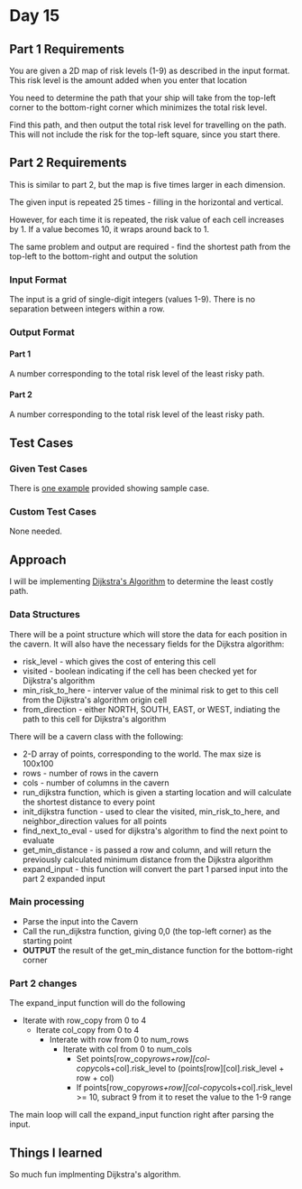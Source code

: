# Day 15 #

## Part 1 Requirements ##

You are given a 2D map of risk levels (1-9) as described in the input format. This risk level is the amount added when you enter that location

You need to determine the path that your ship will take from the top-left corner to the bottom-right corner which minimizes the total risk level.

Find this path, and then output the total risk level for travelling on the path. This will not include the risk for the top-left square, since you start there.

## Part 2 Requirements ##

This is similar to part 2, but the map is five times larger in each dimension.

The given input is repeated 25 times - filling in the horizontal and vertical.

However, for each time it is repeated, the risk value of each cell increases by 1. If a value becomes 10, it wraps around back to 1.

The same problem and output are required - find the shortest path from the top-left to the bottom-right and output the solution

### Input Format ###

The input is a grid of single-digit integers (values 1-9). There is no separation between integers within a row.

### Output Format ###

#### Part 1 ####

A number corresponding to the total risk level of the least risky path.

#### Part 2 ####

A number corresponding to the total risk level of the least risky path.

## Test Cases ##

### Given Test Cases ###

There is [one example](../data/test_cases/day15_test1.txt) provided showing sample case.

### Custom Test Cases ###

None needed.

## Approach ##

I will be implementing [Dijkstra's Algorithm](https://en.wikipedia.org/wiki/Dijkstra%27s_algorithm) to determine the least costly path.

### Data Structures ###

There will be a point structure which will store the data for each position in the cavern. It will also have the necessary fields for the Dijkstra algorithm:
- risk_level - which gives the cost of entering this cell
- visited - boolean indicating if the cell has been checked yet for Dijkstra's algorithm
- min_risk_to_here - interver value of the minimal risk to get to this cell from the Dijkstra's algorithm origin cell
- from_direction - either NORTH, SOUTH, EAST, or WEST, indiating the path to this cell for Dijkstra's algorithm

There will be a cavern class with the following:
- 2-D array of points, corresponding to the world. The max size is 100x100
- rows - number of rows in the cavern
- cols - number of columns in the cavern
- run_dijkstra function, which is given a starting location and will calculate the shortest distance to every point
- init_dijkstra function - used to clear the visited, min_risk_to_here, and neighbor_direction values for all points
- find_next_to_eval - used for dijkstra's algorithm to find the next point to evaluate
- get_min_distance - is passed a row and column, and will return the previously calculated minimum distance from the Dijkstra algorithm
- expand_input - this function will convert the part 1 parsed input into the part 2 expanded input

### Main processing ###

- Parse the input into the Cavern
- Call the run_dijkstra function, giving 0,0 (the top-left corner) as the starting point
- **OUTPUT** the result of the get_min_distance function for the bottom-right corner

### Part 2 changes ###

The expand_input function will do the following
- Iterate with row_copy from 0 to 4
    - Iterate col_copy from 0 to 4
        - Interate with row from 0 to num_rows
            - Iterate with col from 0 to num_cols
                - Set points[row_copy*rows+row][col-copy*cols+col].risk_level to (points[row][col].risk_level + row + col)
                - If points[row_copy*rows+row][col-copy*cols+col].risk_level >= 10, subract 9 from it to reset the value to the 1-9 range

The main loop will call the expand_input function right after parsing the input.

## Things I learned ##

So much fun implmenting Dijkstra's algorithm.
